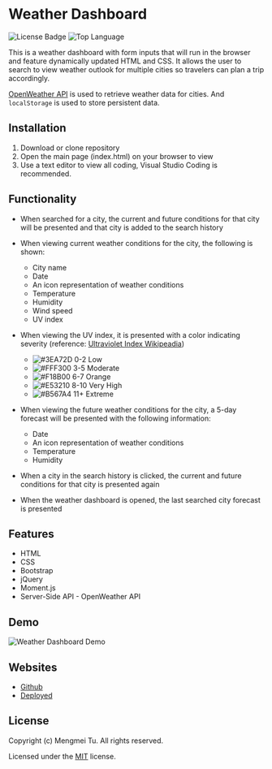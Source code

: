 # Weather Dashboard

![License Badge](https://img.shields.io/github/license/mmeii/weather-dashboard) ![Top Language](https://img.shields.io/github/languages/top/mmeii/weather-dashboard)

This is a weather dashboard with form inputs that will run in the browser and feature dynamically updated HTML and CSS. It allows the user to search to view weather outlook for multiple cities so travelers can plan a trip accordingly.

[OpenWeather API](https://openweathermap.org/api) is used to retrieve weather data for cities. And `localStorage` is used to store persistent data.

## Installation

1. Download or clone repository
2. Open the main page (index.html) on your browser to view
3. Use a text editor to view all coding, Visual Studio Coding is recommended.

## Functionality

* When searched for a city, the current and future conditions for that city will be presented and that city is added to the search history
  
* When viewing current weather conditions for the city, the following is shown:
  * City name
  * Date
  * An icon representation of weather conditions
  * Temperature
  * Humidity
  * Wind speed
  * UV index
  
* When viewing the UV index, it is presented with a color indicating severity (reference: [Ultraviolet Index Wikipeadia](https://en.wikipedia.org/wiki/Ultraviolet_index#:~:text=A%20UV%20index%20reading%20of,broad%20spectrum%20SPF%2030%2B%20sunscreen.&text=A%20UV%20index%20reading%20of%206%20to%207%20means%20high,harm%20from%20unprotected%20sun%20exposure.))
  * ![#3EA72D](https://via.placeholder.com/15/3EA72D/000000?text=+) 0-2 Low
  * ![#FFF300](https://via.placeholder.com/15/FFF300/000000?text=+) 3-5 Moderate
  * ![#F18B00](https://via.placeholder.com/15/F18B00/000000?text=+) 6-7 Orange
  * ![#E53210](https://via.placeholder.com/15/E53210/000000?text=+) 8-10 Very High
  * ![#B567A4](https://via.placeholder.com/15/B567A4/000000?text=+) 11+ Extreme
  
* When viewing the future weather conditions for the city, a 5-day forecast will be presented with the following information:
  * Date
  * An icon representation of weather conditions
  * Temperature
  * Humidity
  
* When a city in the search history is clicked, the current and future conditions for that city is presented again
* When the weather dashboard is opened, the last searched city forecast is presented
  
## Features

* HTML
* CSS
* Bootstrap
* jQuery
* Moment.js
* Server-Side API - OpenWeather API

## Demo

![Weather Dashboard Demo](Assets/weather-dashboard-demo.gif)

## Websites

* [Github](https://github.com/mmeii/weather-dashboard)
* [Deployed](https://mmeii.github.io/weather-dashboard/)

## License

  Copyright (c) Mengmei Tu. All rights reserved.
  
  Licensed under the [MIT](LICENSE) license.
